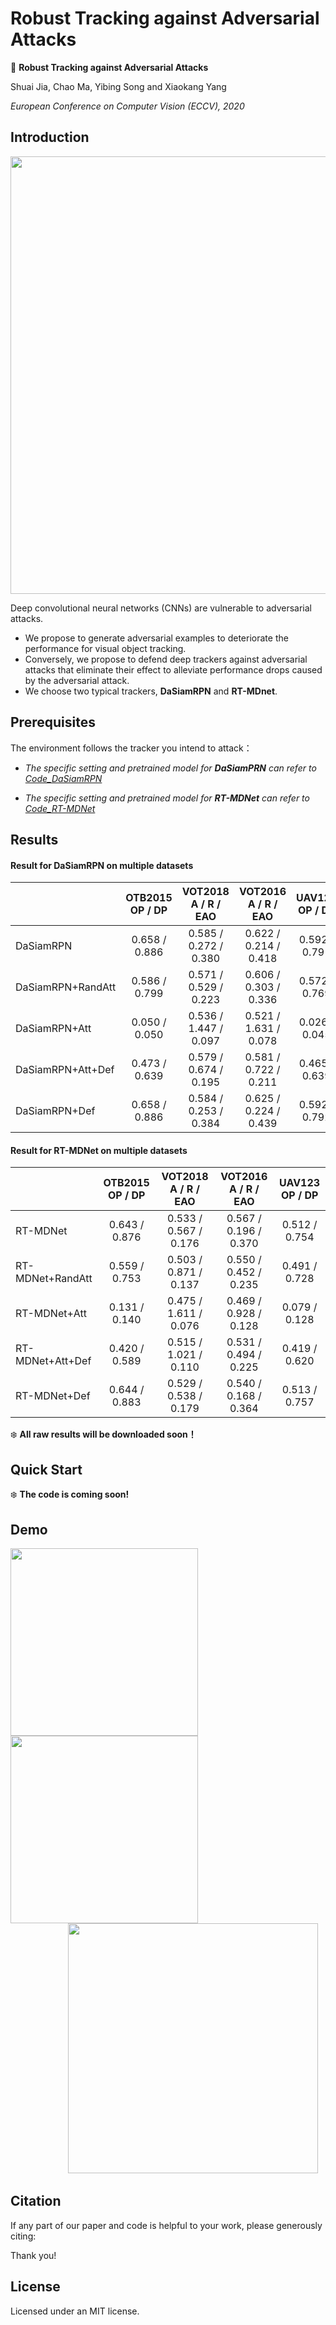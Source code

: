 # Robust Tracking against Adversarial Attacks

:herb: **Robust Tracking against Adversarial Attacks**

Shuai Jia, Chao Ma, Yibing Song and Xiaokang Yang

*European Conference on Computer Vision (ECCV), 2020*

## Introduction
<img src="https://github.com/joshuajss/RTAA/blob/master/demo/visualization.png" width='700'/><br/>

Deep convolutional neural networks (CNNs) are vulnerable to adversarial attacks. 
- We propose to generate adversarial examples to deteriorate the performance for visual object tracking. 
- Conversely, we propose to defend deep trackers against adversarial attacks that eliminate their effect to alleviate performance drops caused by the adversarial attack.
- We choose two typical trackers, **DaSiamRPN** and **RT-MDnet**.

## Prerequisites 

 The environment follows the tracker you intend to attack：
 
 - *The specific setting and pretrained model for **DaSiamPRN** can refer to [Code_DaSiamRPN](https://github.com/foolwood/DaSiamRPN)*
 
 - *The specific setting and pretrained model for **RT-MDNet** can refer to [Code_RT-MDNet](https://github.com/IlchaeJung/RT-MDNet)*
 
## Results
 #### Result for DaSiamRPN on multiple datasets
|                   | OTB2015<br>OP / DP|  VOT2018<br>A / R / EAO  | VOT2016<br>A / R / EAO | UAV123 <br>OP / DP|
| ------------------| :--------------:  | :----:  |:----: |:----: |
| DaSiamRPN         |  0.658 / 0.886    |   0.585 / 0.272 / 0.380  |0.622 / 0.214 / 0.418|  0.592 / 0.791    |
| DaSiamRPN+RandAtt |  0.586 / 0.799    |  0.571 / 0.529 / 0.223   |0.606 / 0.303 / 0.336|  0.572 / 0.769    |
| DaSiamRPN+Att     |  0.050 / 0.050    |  0.536 / 1.447 / 0.097   |0.521 / 1.631 / 0.078|  0.026 / 0.045    |
| DaSiamRPN+Att+Def |  0.473 / 0.639    |  0.579 / 0.674 / 0.195   |0.581 / 0.722 / 0.211|  0.465 / 0.639    |
| DaSiamRPN+Def     |  0.658 / 0.886    |  0.584 / 0.253 / 0.384   |0.625 / 0.224 / 0.439|  0.592 / 0.792    |
 
 
 
 #### Result for RT-MDNet on multiple datasets
|                   | OTB2015<br>OP / DP|  VOT2018<br>A / R / EAO  | VOT2016<br>A / R / EAO | UAV123 <br>OP / DP|
| ------------------| :--------------:  | :----:  |:----: |:----: |
| RT-MDNet         |  0.643 / 0.876    |   0.533 / 0.567 / 0.176  |0.567 / 0.196 / 0.370|  0.512 / 0.754    |
| RT-MDNet+RandAtt |  0.559 / 0.753    |  0.503 / 0.871 / 0.137   |0.550 / 0.452 / 0.235|  0.491 / 0.728    |
| RT-MDNet+Att     |  0.131 / 0.140    |  0.475 / 1.611 / 0.076   |0.469 / 0.928 / 0.128|  0.079 / 0.128    |
| RT-MDNet+Att+Def |  0.420 / 0.589    |  0.515 / 1.021 / 0.110   |0.531 / 0.494 / 0.225|  0.419 / 0.620    |
| RT-MDNet+Def     |  0.644 / 0.883    |  0.529 / 0.538 / 0.179   |0.540 / 0.168 / 0.364|  0.513 / 0.757    |
 
:snowflake: **All raw results will be downloaded soon！**

## Quick Start
:snowflake: **The code is coming soon!**

## Demo
<img src="https://github.com/joshuajss/RTAA/blob/master/demo/attack_otb100.gif" width='300'/>   <img src="https://github.com/joshuajss/RTAA/blob/master/demo/defense_otb100.gif" width='300'/><br/>
&emsp; &emsp;&emsp;&emsp;&emsp;&emsp; <img src="https://github.com/joshuajss/RTAA/blob/master/demo/legend.png" width='400'/><br/>




## Citation
If any part of our paper and code is helpful to your work, please generously citing: 

Thank you!

## License
Licensed under an MIT license.
